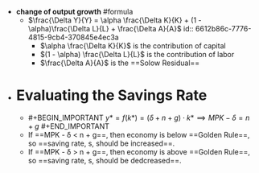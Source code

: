 - **change of output growth** #formula
	- $\frac{\Delta Y}{Y} = \alpha \frac{\Delta K}{K} + (1 - \alpha)\frac{\Delta L}{L} + \frac{\Delta A}{A}$
	  id:: 6612b86c-7776-4815-9cb4-370845e4ec3a
		- $\alpha \frac{\Delta K}{K}$ is the contribution of capital
		- $(1 - \alpha) \frac{\Delta L}{L}$ is the contribution of labor
		- $\frac{\Delta A}{A}$ is the ==Solow Residual==
- # Evaluating the Savings Rate
	- #+BEGIN_IMPORTANT
	  $y* = f(k*) = (\delta + n + g) \cdot k* \implies MPK - \delta = n + g$
	  #+END_IMPORTANT
	- If ==MPK - δ < n + g==, then economy is below ==Golden Rule==, so ==saving rate, s, should be increased==.
	- If ==MPK - δ > n + g==, then economy is above ==Golden Rule==, so ==saving rate, s, should be dedcreased==.